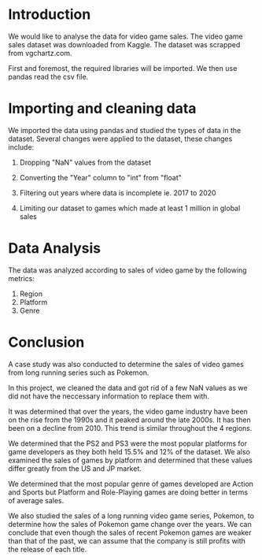 # Introduction 

We would like to analyse the data for video game sales. The video game sales dataset was downloaded from Kaggle. The dataset was scrapped from vgchartz.com. 

First and foremost, the required libraries will be imported. 
We then use pandas read the csv file.

# Importing and cleaning data

We imported the data using pandas and studied the types of data in the dataset.
Several changes were applied to the dataset, these changes include:
  1. Dropping "NaN" values from the dataset
  2. Converting the "Year" column to "int" from "float"
  
  
  3. Filtering out years where data is incomplete ie. 2017 to 2020
  4. Limiting our dataset to games which made at least 1 million in global sales

# Data Analysis

The data was analyzed according to sales of video game by the following metrics:
  1. Region
  2. Platform
  3. Genre

# Conclusion
A case study was also conducted to determine the sales of video games from long running series such as Pokemon.

In this project, we cleaned the data and got rid of a few NaN values as we did not have the neccessary information to replace them with.

It was determined that over the years, the video game industry have been on the rise from the 1990s and it peaked around the late 2000s. It has then been on a decline from 2010. This trend is similar throughout the 4 regions.

We determined that the PS2 and PS3 were the most popular platforms for game developers as they both held 15.5% and 12% of the dataset. We also examined the sales of games by platform and determined that these values differ greatly from the US and JP market.

We determined that the most popular genre of games developed are Action and Sports but Platform and Role-Playing games are doing better in terms of average sales.

We also studied the sales of a long running video game series, Pokemon, to determine how the sales of Pokemon game change over the years. We can conclude that even though the sales of recent Pokemon games are weaker than that of the past, we can assume that the company is still profits with the release of each title.
  
